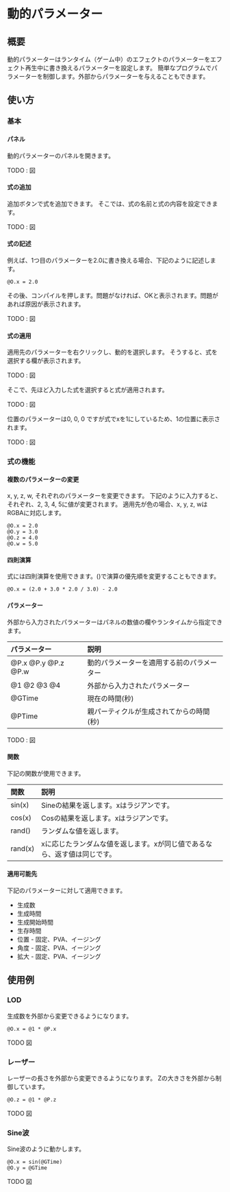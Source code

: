 ﻿# 動的パラメーター

## 概要

動的パラメーターはランタイム（ゲーム中）のエフェクトのパラメーターをエフェクト再生中に書き換えるパラメーターを設定します。
簡単なプログラムでパラメーターを制御します。外部からパラメーターを与えることもできます。

## 使い方

### 基本

#### パネル

動的パラメーターのパネルを開きます。

TODO : 図

#### 式の追加

追加ボタンで式を追加できます。
そこでは、式の名前と式の内容を設定できます。

TODO : 図

#### 式の記述

例えば、1つ目のパラメーターを2.0に書き換える場合、下記のように記述します。

```
@O.x = 2.0
```

その後、コンパイルを押します。問題がなければ、OKと表示されます。問題があれば原因が表示されます。

TODO : 図

#### 式の適用

適用先のパラメーターを右クリックし、動的を選択します。
そうすると、式を選択する欄が表示されます。 

TODO : 図

そこで、先ほど入力した式を選択すると式が適用されます。

TODO : 図

位置のパラメーターは0, 0, 0 ですが式でxを1にしているため、1の位置に表示されます。

TODO : 図

### 式の機能

#### 複数のパラメーターの変更

x, y, z, w, それぞれのパラメーターを変更できます。
下記のように入力すると、それぞれ、2, 3, 4, 5に値が変更されます。
適用先が色の場合、x, y, z, wはRGBAに対応します。

```
@O.x = 2.0
@O.y = 3.0
@O.z = 4.0
@O.w = 5.0
```

#### 四則演算

式には四則演算を使用できます。()で演算の優先順を変更することもできます。

```
@O.x = (2.0 + 3.0 * 2.0 / 3.0) - 2.0
```

#### パラメーター

外部から入力されたパラメーターはパネルの数値の欄やランタイムから指定できます。

|パラメーター|説明|
|:----|:----|
|@P.x @P.y @P.z @P.w|動的パラメーターを適用する前のパラメーター|
|@1 @2 @3 @4|外部から入力されたパラメーター|
|@GTime|現在の時間(秒)|
|@PTime|親パーティクルが生成されてからの時間(秒)|

TODO : 図

#### 関数

下記の関数が使用できます。

|関数|説明|
|:----|:----|
|sin(x)|Sineの結果を返します。xはラジアンです。|
|cos(x)|Cosの結果を返します。xはラジアンです。|
|rand()|ランダムな値を返します。|
|rand(x)|xに応じたランダムな値を返します。xが同じ値であるなら、返す値は同じです。|

#### 適用可能先

下記のパラメーターに対して適用できます。

- 生成数
- 生成時間
- 生成開始時間
- 生存時間
- 位置 - 固定、PVA、イージング
- 角度 - 固定、PVA、イージング
- 拡大 - 固定、PVA、イージング

## 使用例

### LOD

生成数を外部から変更できるようになります。

```
@O.x = @1 * @P.x
```

TODO 図

### レーザー

レーザーの長さを外部から変更できるようになります。
Zの大きさを外部から制御しています。

```
@O.z = @1 * @P.z
```

TODO 図

### Sine波

Sine波のように動かします。

```
@O.x = sin(@GTime)
@O.y = @GTime
```

TODO 図
